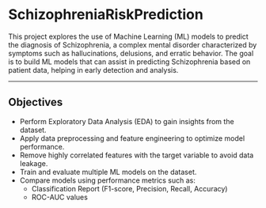 # SchizophreniaRiskPrediction

This project explores the use of Machine Learning (ML) models to predict the diagnosis of Schizophrenia, a complex mental disorder characterized by symptoms such as hallucinations, delusions, and erratic behavior.
The goal is to build ML models that can assist in predicting Schizophrenia based on patient data, helping in early detection and analysis.

---

## Objectives

- Perform Exploratory Data Analysis (EDA) to gain insights from the dataset.
- Apply data preprocessing and feature engineering to optimize model performance.
- Remove highly correlated features with the target variable to avoid data leakage.
- Train and evaluate multiple ML models on the dataset.
- Compare models using performance metrics such as:
  - Classification Report (F1-score, Precision, Recall, Accuracy)
  - ROC-AUC values
